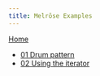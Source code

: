 ```yaml
---
title: Melrōse Examples
---
```


[Home](https://emicklei.github.io/melrose)

- [01 Drum pattern](drum-pattern-1.html)
- [02 Using the iterator](iterator-1.html)